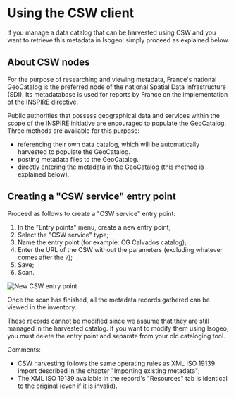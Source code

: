# Using the CSW client

If you manage a data catalog that can be harvested using CSW and you want to retrieve this metadata in Isogeo: simply proceed as explained below.

## About CSW nodes

For the purpose of researching and viewing metadata, France&apos;s national GeoCatalog is the preferred node of the national Spatial Data Infrastructure (SDI). Its metadatabase is used for reports by France on the implementation of the INSPIRE directive.

Public authorities that possess geographical data and services within the scope of the INSPIRE initiative are encouraged to populate the GeoCatalog. Three methods are available for this purpose:

* referencing their own data catalog, which will be automatically harvested to populate the GeoCatalog.
* posting metadata files to the GeoCatalog.
* directly entering the metadata in the GeoCatalog (this method is explained below).

## Creating a "CSW service" entry point

Proceed as follows to create a "CSW service" entry point:

1.  In the "Entry points" menu, create a new entry point;
2.  Select the "CSW service" type;
3.  Name the entry point (for example: CG Calvados catalog);
4.  Enter the URL of the CSW without the parameters (excluding whatever comes after the `?`);
5.  Save;
6.  Scan.

![New CSW entry point](/images/adm_client_csw_new.png "Harvesting a CSW server")

Once the scan has finished, all the metadata records gathered can be viewed in the inventory.

These records cannot be modified since we assume that they are still managed in the harvested catalog. If you want to modify them using Isogeo, you must delete the entry point and separate from your old cataloging tool.

Comments:

* CSW harvesting follows the same operating rules as XML ISO 19139 import described in the chapter "Importing existing metadata";
* The XML ISO 19139 available in the record&apos;s "Resources" tab is identical to the original (even if it is invalid).
